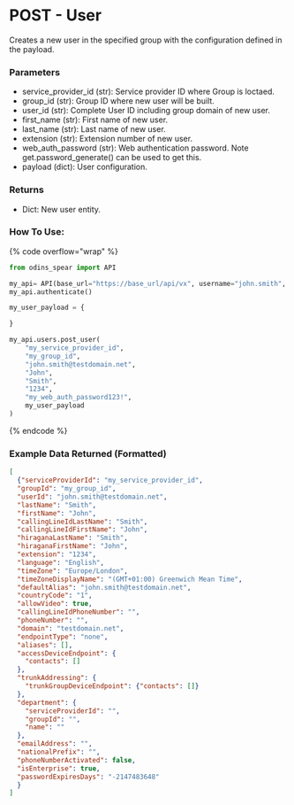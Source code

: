 # POST - User

Creates a new user in the specified group with the configuration defined in the payload.

### Parameters&#x20;

* service_provider_id (str): Service provider ID where Group is loctaed.
* group_id (str): Group ID where new user will be built.
* user_id (str): Complete User ID including group domain of new user.
* first_name (str): First name of new user.
* last_name (str): Last name of new user.
* extension (str): Extension number of new user.
* web_auth_password (str): Web authentication password. Note get.password_generate() can be used to get this.
* payload (dict): User configuration.

### Returns

* Dict: New user entity.

### How To Use:

{% code overflow="wrap" %}
```python
from odins_spear import API

my_api= API(base_url="https://base_url/api/vx", username="john.smith", password="ODIN_INSTANCE_1")
my_api.authenticate()

my_user_payload = {

}

my_api.users.post_user(
    "my_service_provider_id", 
    "my_group_id", 
    "john.smith@testdomain.net",
    "John", 
    "Smith",
    "1234", 
    "my_web_auth_password123!", 
    my_user_payload
)
```
{% endcode %}

### Example Data Returned (Formatted)

```json
[
  {"serviceProviderId": "my_service_provider_id", 
  "groupId": "my_group_id", 
  "userId": "john.smith@testdomain.net", 
  "lastName": "Smith", 
  "firstName": "John", 
  "callingLineIdLastName": "Smith", 
  "callingLineIdFirstName": "John", 
  "hiraganaLastName": "Smith", 
  "hiraganaFirstName": "John", 
  "extension": "1234", 
  "language": "English", 
  "timeZone": "Europe/London", 
  "timeZoneDisplayName": "(GMT+01:00) Greenwich Mean Time", 
  "defaultAlias": "john.smith@testdomain.net", 
  "countryCode": "1", 
  "allowVideo": true, 
  "callingLineIdPhoneNumber": "", 
  "phoneNumber": "", 
  "domain": "testdomain.net", 
  "endpointType": "none", 
  "aliases": [], 
  "accessDeviceEndpoint": {
    "contacts": []
  },
  "trunkAddressing": {
    "trunkGroupDeviceEndpoint": {"contacts": []}
  },
  "department": {
    "serviceProviderId": "", 
    "groupId": "", 
    "name": ""
  }, 
  "emailAddress": "", 
  "nationalPrefix": "", 
  "phoneNumberActivated": false, 
  "isEnterprise": true, 
  "passwordExpiresDays": "-2147483648"
  }
]

```

